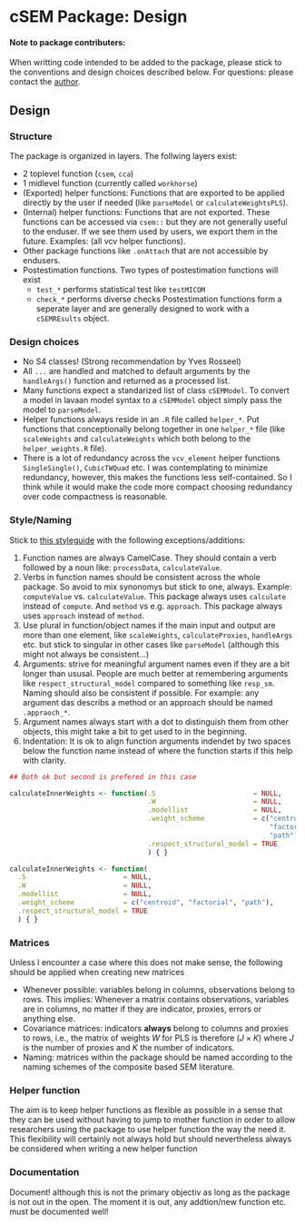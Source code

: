 
cSEM Package: Design
====================

#### Note to package contributers:

When writting code intended to be added to the package, please stick to the conventions and design choices described below. For questions: please contact the [author](mailto:manuel.steiner@uni-wuerzburg.de).

Design
------

### Structure

The package is organized in layers. The follwing layers exist:

-   2 toplevel function (`csem`, `cca`)
-   1 midlevel function (currently called `workhorse`)
-   (Exported) helper functions: Functions that are exported to be applied directly by the user if needed (like `parseModel` or `calculateWeightsPLS`).
-   (Internal) helper functions: Functions that are not exported. These functions can be accessed via `csem::` but they are not generally useful to the enduser. If we see them used by users, we export them in the future. Examples: (all vcv helper functions).
-   Other package functions like `.onAttach` that are not accessible by endusers.
-   Postestimation functions. Two types of postestimation functions will exist
    -   `test_*` performs statistical test like `testMICOM`
    -   `check_*` performs diverse checks Postestimation functions form a seperate layer and are generally designed to work with a `cSEMREsults` object.

### Design choices

-   No S4 classes! (Strong recommendation by Yves Rosseel)
-   All `...` are handled and matched to default arguments by the `handleArgs()` function and returned as a processed list.
-   Many functions expect a standarized list of class `cSEMModel`. To convert a model in lavaan model syntax to a `cSEMModel` object simply pass the model to `parseModel`.
-   Helper functions always reside in an `.R` file called `helper_*`. Put functions that conceptionally belong together in one `helper_*` file (like `scaleWeights` and `calculateWeights` which both belong to the `helper_weights.R` file).
-   There is a lot of redundancy across the `vcv_element` helper functions `SingleSingle()`, `CubicTWQuad` etc. I was contemplating to minimize redundancy, however, this makes the functions less self-contained. So I think while it would make the code more compact choosing redundancy over code compactness is reasonable.

### Style/Naming

Stick to [this styleguide](http://style.tidyverse.org/) with the following exceptions/additions:

1.  Function names are always CamelCase. They should contain a verb followed by a noun like: `processData`, `calculateValue`.
2.  Verbs in function names should be consistent across the whole package. So avoid to mix synonomys but stick to one, always. Example: `computeValue` vs. `calculateValue`. This package always uses `calculate` instead of `compute`. And `method` vs e.g. `approach`. This package always uses `approach` instead of `method`.
3.  Use plural in function/object names if the main input and output are more than one element, like `scaleWeights`, `calculateProxies`, `handleArgs` etc. but stick to singular in other cases like `parseModel` (although this might not always be consistent...)
4.  Arguments: strive for meaningful argument names even if they are a bit longer than ususal. People are much better at remembering arguments like `respect_structural_model` compared to something like `resp_sm`. Naming should also be consistent if possible. For example: any argument das describs a method or an approach should be named `.appraoch_*`.
5.  Argument names always start with a dot to distinguish them from other objects, this might take a bit to get used to in the beginning.
6.  Indentation: It is ok to align function arguments indendet by two spaces below the function name instead of where the function starts if this help with clarity.

``` r
## Both ok but second is prefered in this case

calculateInnerWeights <- function(.S                        = NULL,
                                  .W                        = NULL,
                                  .modellist                = NULL,
                                  .weight_scheme            = c("centroid", 
                                                                "factorial", 
                                                                "path"),
                                  .respect_structural_model = TRUE
                                  ) { }

calculateInnerWeights <- function(
  .S                        = NULL,
  .W                        = NULL,
  .modellist                = NULL,
  .weight_scheme            = c("centroid", "factorial", "path"),
  .respect_structural_model = TRUE
  ) { }
```

### Matrices

Unless I encounter a case where this does not make sense, the following should be applied when creating new matrices

-   Whenever possible: variables belong in columns, observations belong to rows. This implies: Whenever a matrix contains observations, variables are in columns, no matter if they are indicator, proxies, errors or anything else.
-   Covariance matrices: indicators **always** belong to columns and proxies to rows, i.e., the matrix of weights *W* for PLS is therefore (*J* × *K*) where *J* is the number of proxies and *K* the number of indicators.
-   Naming: matrices within the package should be named according to the naming schemes of the composite based SEM literature.

### Helper function

The aim is to keep helper functions as flexible as possible in a sense that they can be used without having to jump to mother function in order to allow researchers using the package to use helper function the way the need it. This flexibility will certainly not always hold but should nevertheless always be considered when writing a new helper function

### Documentation

Document! although this is not the primary objectiv as long as the package is not out in the open. The moment it is out, any addtion/new function etc. must be documented well!
